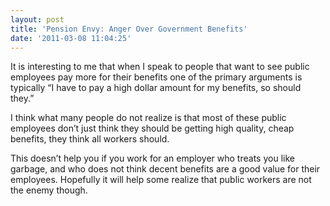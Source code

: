 ```yaml
---
layout: post
title: 'Pension Envy: Anger Over Government Benefits'
date: '2011-03-08 11:04:25'
---
```


It is interesting to me that when I speak to people that want to see public employees pay more for their benefits one of the primary arguments is typically “I have to pay a high dollar amount for my benefits, so should they.”

I think what many people do not realize is that most of these public employees don’t just think they should be getting high quality, cheap benefits, they think all workers should.

This doesn’t help you if you work for an employer who treats you like garbage, and who does not think decent benefits are a good value for their employees. Hopefully it will help some realize that public workers are not the enemy though.